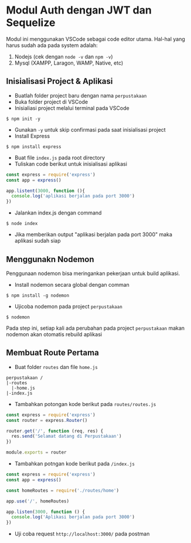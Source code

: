 # Modul Auth dengan JWT dan Sequelize
Modul ini menggunakan VSCode sebagai code editor utama. Hal-hal yang harus sudah ada pada system adalah:
1. Nodejs (cek dengan `node -v` dan `npm -v`)
2. Mysql (XAMPP, Laragon, WAMP, Native, etc)

## Inisialisasi Project & Aplikasi
- Buatlah folder project baru dengan nama `perpustakaan`
- Buka folder project di VSCode
- Inisialiasi project melalui terminal pada VSCode
```
$ npm init -y
```
- Gunakan `-y` untuk skip confirmasi pada saat inisialisasi project
- Install Express
```
$ npm install express
```
- Buat file `index.js` pada root directory
- Tuliskan code berikut untuk inisialisasi aplikasi
```js
const express = require('express')
const app = express()

app.listent(3000, function (){
  console.log('aplikasi berjalan pada port 3000')
})
```
- Jalankan index.js dengan command
```
$ node index
```
- Jika memberikan output "aplikasi berjalan pada port 3000" maka aplikasi sudah siap

## Menggunakn Nodemon
Penggunaan nodemon bisa meringankan pekerjaan untuk build aplikasi.
- Install nodemon secara global dengan comman
```
$ npm install -g nodemon
```
- Ujicoba nodemon pada project `perpustakaan`
```
$ nodemon
```
Pada step ini, setiap kali ada perubahan pada project `perpustakaan` makan nodemon akan otomatis rebuild aplikasi

## Membuat Route Pertama
- Buat folder `routes` dan file `home.js`
```
perpustakaan /
|-routes
  |-home.js
|-index.js
```
- Tambahkan potongan kode berikut pada `routes/routes.js`
```js
const express = require('express')
const router = express.Router()

router.get('/', function (req, res) {
  res.send('Selamat datang di Perpustakaan')
})

module.exports = router
```
- Tambahkan potngan kode berikut pada `/index.js`
```js
const express = require('express')
const app = express()

const homeRoutes = require('./routes/home')

app.use('/', homeRoutes)

app.listen(3000, function () {
  console.log('Aplikasi berjalan pada port 3000')
})
```
- Uji coba request `http://localhost:3000/` pada postman
